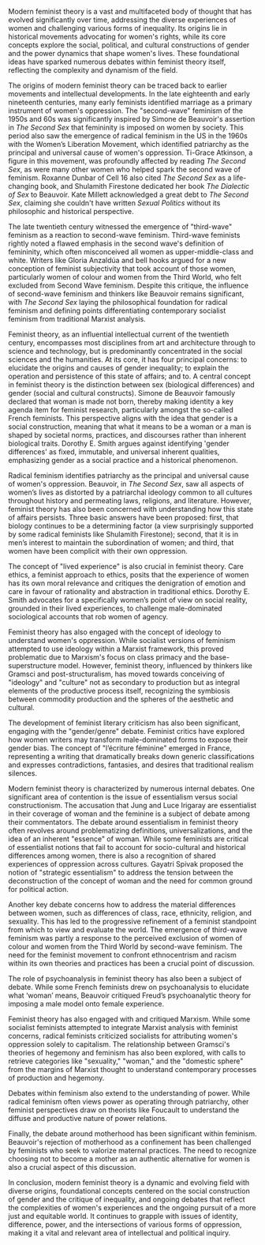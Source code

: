 Modern feminist theory is a vast and multifaceted body of thought that has evolved significantly over time, addressing the diverse experiences of women and challenging various forms of inequality. Its origins lie in historical movements advocating for women's rights, while its core concepts explore the social, political, and cultural constructions of gender and the power dynamics that shape women's lives. These foundational ideas have sparked numerous debates within feminist theory itself, reflecting the complexity and dynamism of the field.

The origins of modern feminist theory can be traced back to earlier movements and intellectual developments. In the late eighteenth and early nineteenth centuries, many early feminists identified marriage as a primary instrument of women's oppression. The "second-wave" feminism of the 1950s and 60s was significantly inspired by Simone de Beauvoir's assertion in _The Second Sex_ that femininity is imposed on women by society. This period also saw the emergence of radical feminism in the US in the 1960s with the Women’s Liberation Movement, which identified patriarchy as the principal and universal cause of women's oppression. Ti-Grace Atkinson, a figure in this movement, was profoundly affected by reading _The Second Sex_, as were many other women who helped spark the second wave of feminism. Roxanne Dunbar of Cell 16 also cited _The Second Sex_ as a life-changing book, and Shulamith Firestone dedicated her book _The Dialectic of Sex_ to Beauvoir. Kate Millett acknowledged a great debt to _The Second Sex_, claiming she couldn't have written _Sexual Politics_ without its philosophic and historical perspective.

The late twentieth century witnessed the emergence of "third-wave" feminism as a reaction to second-wave feminism. Third-wave feminists rightly noted a flawed emphasis in the second wave's definition of femininity, which often misconceived all women as upper-middle-class and white. Writers like Gloria Anzaldúa and bell hooks argued for a new conception of feminist subjectivity that took account of those women, particularly women of colour and women from the Third World, who felt excluded from Second Wave feminism. Despite this critique, the influence of second-wave feminism and thinkers like Beauvoir remains significant, with _The Second Sex_ laying the philosophical foundation for radical feminism and defining points differentiating contemporary socialist feminism from traditional Marxist analysis.

Feminist theory, as an influential intellectual current of the twentieth century, encompasses most disciplines from art and architecture through to science and technology, but is predominantly concentrated in the social sciences and the humanities. At its core, it has four principal concerns: to elucidate the origins and causes of gender inequality; to explain the operation and persistence of this state of affairs; and to. A central concept in feminist theory is the distinction between sex (biological differences) and gender (social and cultural constructs). Simone de Beauvoir famously declared that woman is made not born, thereby making identity a key agenda item for feminist research, particularly amongst the so-called French feminists. This perspective aligns with the idea that gender is a social construction, meaning that what it means to be a woman or a man is shaped by societal norms, practices, and discourses rather than inherent biological traits. Dorothy E. Smith argues against identifying 'gender differences' as fixed, immutable, and universal inherent qualities, emphasizing gender as a social practice and a historical phenomenon.

Radical feminism identifies patriarchy as the principal and universal cause of women's oppression. Beauvoir, in _The Second Sex_, saw all aspects of women’s lives as distorted by a patriarchal ideology common to all cultures throughout history and permeating laws, religions, and literature. However, feminist theory has also been concerned with understanding how this state of affairs persists. Three basic answers have been proposed: first, that biology continues to be a determining factor (a view surprisingly supported by some radical feminists like Shulamith Firestone); second, that it is in men’s interest to maintain the subordination of women; and third, that women have been complicit with their own oppression.

The concept of "lived experience" is also crucial in feminist theory. Care ethics, a feminist approach to ethics, posits that the experience of women has its own moral relevance and critiques the denigration of emotion and care in favour of rationality and abstraction in traditional ethics. Dorothy E. Smith advocates for a specifically women’s point of view on social reality, grounded in their lived experiences, to challenge male-dominated sociological accounts that rob women of agency.

Feminist theory has also engaged with the concept of ideology to understand women's oppression. While socialist versions of feminism attempted to use ideology within a Marxist framework, this proved problematic due to Marxism's focus on class primacy and the base-superstructure model. However, feminist theory, influenced by thinkers like Gramsci and post-structuralism, has moved towards conceiving of "ideology" and "culture" not as secondary to production but as integral elements of the productive process itself, recognizing the symbiosis between commodity production and the spheres of the aesthetic and cultural.

The development of feminist literary criticism has also been significant, engaging with the "gender/genre" debate. Feminist critics have explored how women writers may transform male-dominated forms to expose their gender bias. The concept of "l’écriture féminine" emerged in France, representing a writing that dramatically breaks down generic classifications and expresses contradictions, fantasies, and desires that traditional realism silences.

Modern feminist theory is characterized by numerous internal debates. One significant area of contention is the issue of essentialism versus social constructionism. The accusation that Jung and Luce Irigaray are essentialist in their coverage of woman and the feminine is a subject of debate among their commentators. The debate around essentialism in feminist theory often revolves around problematizing definitions, universalizations, and the idea of an inherent "essence" of woman. While some feminists are critical of essentialist notions that fail to account for socio-cultural and historical differences among women, there is also a recognition of shared experiences of oppression across cultures. Gayatri Spivak proposed the notion of "strategic essentialism" to address the tension between the deconstruction of the concept of woman and the need for common ground for political action.

Another key debate concerns how to address the material differences between women, such as differences of class, race, ethnicity, religion, and sexuality. This has led to the progressive refinement of a feminist standpoint from which to view and evaluate the world. The emergence of third-wave feminism was partly a response to the perceived exclusion of women of colour and women from the Third World by second-wave feminism. The need for the feminist movement to confront ethnocentrism and racism within its own theories and practices has been a crucial point of discussion.

The role of psychoanalysis in feminist theory has also been a subject of debate. While some French feminists drew on psychoanalysis to elucidate what ‘woman’ means, Beauvoir critiqued Freud’s psychoanalytic theory for imposing a male model onto female experience.

Feminist theory has also engaged with and critiqued Marxism. While some socialist feminists attempted to integrate Marxist analysis with feminist concerns, radical feminists criticized socialists for attributing women's oppression solely to capitalism. The relationship between Gramsci's theories of hegemony and feminism has also been explored, with calls to retrieve categories like "sexuality," "woman," and the "domestic sphere" from the margins of Marxist thought to understand contemporary processes of production and hegemony.

Debates within feminism also extend to the understanding of power. While radical feminism often views power as operating through patriarchy, other feminist perspectives draw on theorists like Foucault to understand the diffuse and productive nature of power relations.

Finally, the debate around motherhood has been significant within feminism. Beauvoir's rejection of motherhood as a confinement has been challenged by feminists who seek to valorize maternal practices. The need to recognize choosing not to become a mother as an authentic alternative for women is also a crucial aspect of this discussion.

In conclusion, modern feminist theory is a dynamic and evolving field with diverse origins, foundational concepts centered on the social construction of gender and the critique of inequality, and ongoing debates that reflect the complexities of women's experiences and the ongoing pursuit of a more just and equitable world. It continues to grapple with issues of identity, difference, power, and the intersections of various forms of oppression, making it a vital and relevant area of intellectual and political inquiry.
